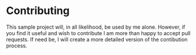 # Contributing

This sample project will, in all likelihood, be used by me alone. However, if you find it useful and wish to contribute I am more than happy to accept pull requests. If need be, I will create a more detailed version of the contibution process.
